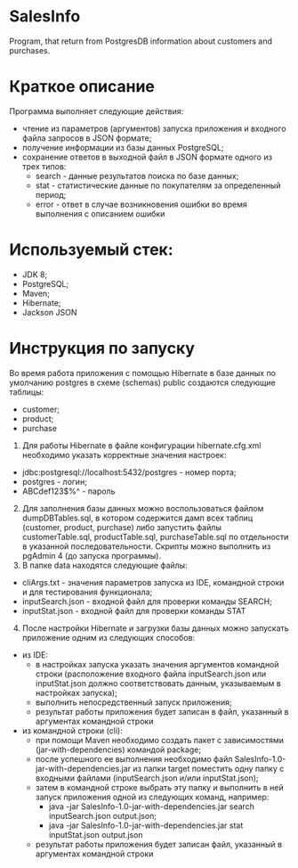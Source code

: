 # SalesInfo
Program, that return from PostgresDB information about customers and purchases.

# Краткое описание
Программа выполняет следующие действия:
* чтение из параметров (аргументов) запуска приложения и входного файла запросов в JSON формате;
* получение информации из базы данных PostgreSQL;
* сохранение ответов в выходной файл в JSON формате одного из трех типов:
    - search - данные результатов поиска по базе данных;
    - stat - статистические данные по покупателям за определенный период;
    - error - ответ в случае возникновения ошибки во время выполнения с описанием ошибки

# Используемый стек:
* JDK 8;
* PostgreSQL;
* Maven;
* Hibernate;
* Jackson JSON

# Инструкция по запуску

Во время работа приложения с помощью Hibernate в базе данных по умолчанию postgres в схеме (schemas) public
создаются следующие таблицы:
* customer;
* product;
* purchase

1. Для работы Hibernate в файле конфигурации hibernate.cfg.xml необходимо указать корректные
значения настроек:
* <property name="connection.url">jdbc:postgresql://localhost:5432/postgres</property> - номер порта;
* <property name="connection.username">postgres</property> - логин;
* <property name="connection.password">ABCdef123$%^</property> - пароль
2. Для заполнения базы данных можно воспользоваться файлом dumpDBTables.sql, в котором содержится дамп
всех таблиц (customer, product, purchase) либо запустить файлы customerTable.sql, productTable.sql, purchaseTable.sql 
по отдельности в указанной последовательности. Скрипты можно выполнить из pgAdmin 4 (до запуска программы).
3. В папке data находятся следующие файлы:
* cliArgs.txt - значения параметров запуска из IDE, командной строки и для тестирования функционала;
* inputSearch.json - входной файл для проверки команды SEARCH;
* inputStat.json - входной файл для проверки команды STAT
4. После настройки Hibernate и загрузки базы данных можно запускать приложение одним из следующих способов:
* из IDE:
    - в настройках запуска указать значения аргументов командной строки (расположение входного файла inputSearch.json 
    или inputStat.json должно соответствовать данным, указываемым в настройках запуска);
    - выполнить непосредственный запуск приложения;
    - результат работы приложения будет записан в файл, указанный в аргументах командной строки
* из командной строки (cli):
    - при помощи Maven необходимо создать пакет с зависимостями (jar-with-dependencies) командой package;
    - после успешного ее выполнения необходимо файл SalesInfo-1.0-jar-with-dependencies.jar из папки target поместить
    одну папку с входными файлами (inputSearch.json и/или inputStat.json);
    - затем в командной строке выбрать эту папку и выполнить в ней запуск приложения одной из следующих команд, например:
        * java -jar SalesInfo-1.0-jar-with-dependencies.jar search inputSearch.json output.json;
        * java -jar SalesInfo-1.0-jar-with-dependencies.jar stat inputStat.json output.json
    - результат работы приложения будет записан файл, указанный в аргументах командной строки